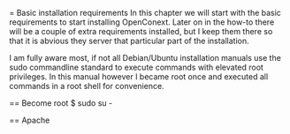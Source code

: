 = Basic installation requirements
In this chapter we will start with the basic requirements to start installing OpenConext. Later on in the how-to there will be a couple of extra requirements installed, but I keep them there so that it is abvious they server that particular part of the installation.

I am fully aware most, if not all Debian/Ubuntu installation manuals use the sudo commandline standard to execute commands with elevated root privileges. In this manual however I became root once and executed all commands in a root shell for convenience.

== Become root
$ sudo su -

== Apache
